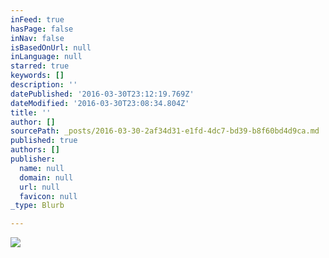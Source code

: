 ```yaml
---
inFeed: true
hasPage: false
inNav: false
isBasedOnUrl: null
inLanguage: null
starred: true
keywords: []
description: ''
datePublished: '2016-03-30T23:12:19.769Z'
dateModified: '2016-03-30T23:08:34.804Z'
title: ''
author: []
sourcePath: _posts/2016-03-30-2af34d31-e1fd-4dc7-bd39-b8f60bd4d9ca.md
published: true
authors: []
publisher:
  name: null
  domain: null
  url: null
  favicon: null
_type: Blurb

---
```

![](https://the-grid-user-content.s3-us-west-2.amazonaws.com/5ea2f28f-82db-431e-a4a6-08f283e5f90f.png)